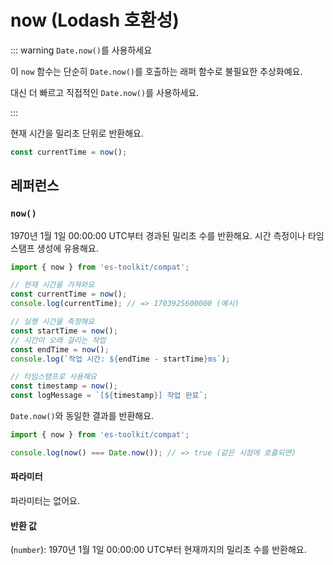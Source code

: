 # now (Lodash 호환성)

::: warning `Date.now()`를 사용하세요

이 `now` 함수는 단순히 `Date.now()`를 호출하는 래퍼 함수로 불필요한 추상화예요.

대신 더 빠르고 직접적인 `Date.now()`를 사용하세요.

:::

현재 시간을 밀리초 단위로 반환해요.

```typescript
const currentTime = now();
```

## 레퍼런스

### `now()`

1970년 1월 1일 00:00:00 UTC부터 경과된 밀리초 수를 반환해요. 시간 측정이나 타임스탬프 생성에 유용해요.

```typescript
import { now } from 'es-toolkit/compat';

// 현재 시간을 가져와요
const currentTime = now();
console.log(currentTime); // => 1703925600000 (예시)

// 실행 시간을 측정해요
const startTime = now();
// 시간이 오래 걸리는 작업
const endTime = now();
console.log(`작업 시간: ${endTime - startTime}ms`);

// 타임스탬프로 사용해요
const timestamp = now();
const logMessage = `[${timestamp}] 작업 완료`;
```

`Date.now()`와 동일한 결과를 반환해요.

```typescript
import { now } from 'es-toolkit/compat';

console.log(now() === Date.now()); // => true (같은 시점에 호출되면)
```

#### 파라미터

파라미터는 없어요.

#### 반환 값

(`number`): 1970년 1월 1일 00:00:00 UTC부터 현재까지의 밀리초 수를 반환해요.
